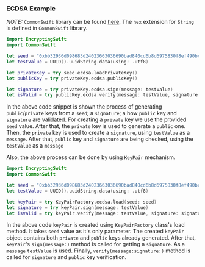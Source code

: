 ### ECDSA Example

*NOTE:* `CommonSwift` library can be found [here](https://github.com/sublabdev/common-swift).
The `hex` extension for `String` is defined in `CommonSwift` library.

```Swift
import EncryptingSwift
import CommonSwift

let seed = "0xbb32936d098683d24023663036690bad840cd6b8d6975830f8ef490bc3f1f8e4".hex.decode()
let testValue = UUID().uuidString.data(using: .utf8)

let privateKey = try seed.ecdsa.loadPrivateKey()
let publicKey = try privateKey.ecdsa.publicKey()

let signature = try privateKey.ecdsa.sign(message: testValue)
let isValid = try publicKey.ecdsa.verify(message: testValue, signature: signature)
```
In the above code snippet is shown the process of generating `public`/`private` keys from a `seed`; a `signature`; a how `public` key and `signature` are validated.
For creating a `private` key we use the provided `seed` value. After that, the `private` key is used to generate a `public` one.
Then, the `private` key is used to create a `signature`, using `testValue` as a `message`. After
that, `public` key and `signature` are being checked, using the `testValue` as a `message`

Also, the above process can be done by using `KeyPair` mechanism.

```Swift
import EncryptingSwift
import CommonSwift

let seed = "0xbb32936d098683d24023663036690bad840cd6b8d6975830f8ef490bc3f1f8e4".hex.decode()
let testValue = UUID().uuidString.data(using: .utf8)

let keyPair = try KeyPairFactory.ecdsa.load(seed: seed)
let signature = try keyPair.sign(message: testValue)
let isValid = try keyPair.verify(message: testValue, signature: signature)
```

In the above code `keyPair` is created using `KeyPairFactory` class's load method.
It takes `seed` value as it's only parameter. The created `keyPair` object contains both `private` and `public` keys already generated.
After that, `keyPair`'s `sign(message:)` method is called for getting a `signature`.
As a `message` `testValue` is used.
Finally, `verify(message:signature:)` method is called for `signature` and `public` key verification.